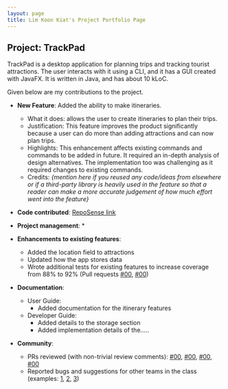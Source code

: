 ```yaml
---
layout: page
title: Lim Koon Kiat's Project Portfolio Page
---
```


## Project: TrackPad

TrackPad is a desktop application for planning trips and tracking tourist attractions. The user interacts with it using a CLI, and it has a GUI created with JavaFX. It is written in Java, and has about 10 kLoC.

Given below are my contributions to the project.

* **New Feature**: Added the ability to make itineraries.
  * What it does: allows the user to create itineraries to plan their trips.
  * Justification: This feature improves the product significantly because a user can do more than adding attractions and can now plan trips.
  * Highlights: This enhancement affects existing commands and commands to be added in future. It required an in-depth analysis of design alternatives. The implementation too was challenging as it required changes to existing commands.
  * Credits: *{mention here if you reused any code/ideas from elsewhere or if a third-party library is heavily used in the feature so that a reader can make a more accurate judgement of how much effort went into the feature}*

* **Code contributed**: [RepoSense link]()

* **Project management**:
  * 

* **Enhancements to existing features**:
  * Added the location field to attractions
  * Updated how the app stores data 
  * Wrote additional tests for existing features to increase coverage from 88% to 92% (Pull requests [\#00](), [\#00]())

* **Documentation**:
  * User Guide:
    * Added documentation for the itinerary features
  * Developer Guide:
    * Added details to the storage section
    * Added implementation details of the.....

* **Community**:
  * PRs reviewed (with non-trivial review comments): [\#00](), [\#00](), [\#00](), [\#00]()
  * Reported bugs and suggestions for other teams in the class (examples: [1](), [2](), [3]())
  